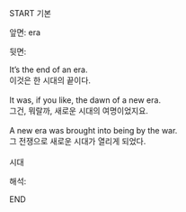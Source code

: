START
기본

앞면:
era


뒷면:
<div>It’s the end of an era. </div><div><div>이것은 한 시대의 끝이다.</div></div><div><br></div><div><div>It was, if you like, the dawn of a new era. </div><div><div>그건, 뭐랄까, 새로운 시대의 여명이었지요.</div></div></div><div><br></div><div><div>A new era was brought into being by the war. </div><div><div>그 전쟁으로 새로운 시대가 열리게 되었다.</div></div></div><div><br></div><div>시대</div>


해석:

END